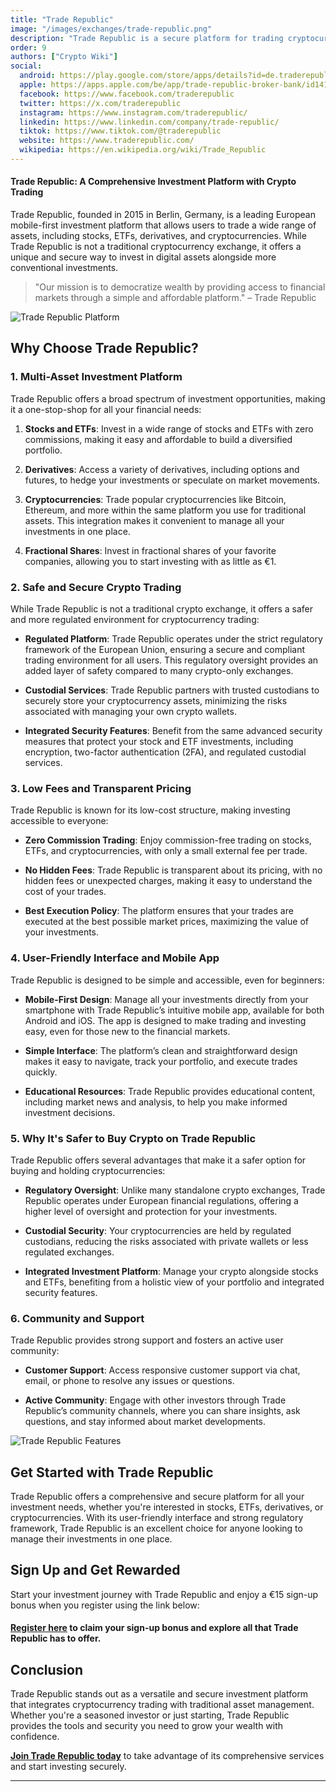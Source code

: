 ```yaml
---
title: "Trade Republic"
image: "/images/exchanges/trade-republic.png"
description: "Trade Republic is a secure platform for trading cryptocurrencies, stocks and ETFs."
order: 9
authors: ["Crypto Wiki"]
social:
  android: https://play.google.com/store/apps/details?id=de.traderepublic.app
  apple: https://apps.apple.com/be/app/trade-republic-broker-bank/id1410703839
  facebook: https://www.facebook.com/traderepublic
  twitter: https://x.com/traderepublic
  instagram: https://www.instagram.com/traderepublic/
  linkedin: https://www.linkedin.com/company/trade-republic/
  tiktok: https://www.tiktok.com/@traderepublic
  website: https://www.traderepublic.com/
  wikipedia: https://en.wikipedia.org/wiki/Trade_Republic
---
```


#### Trade Republic: A Comprehensive Investment Platform with Crypto Trading

Trade Republic, founded in 2015 in Berlin, Germany, is a leading European mobile-first investment platform that allows users to trade a wide range of assets, including stocks, ETFs, derivatives, and cryptocurrencies. While Trade Republic is not a traditional cryptocurrency exchange, it offers a unique and secure way to invest in digital assets alongside more conventional investments.

> "Our mission is to democratize wealth by providing access to financial markets through a simple and affordable platform." – Trade Republic

![Trade Republic Platform](/images/exchanges/trade-republic.png)

## Why Choose Trade Republic?

### 1. Multi-Asset Investment Platform

Trade Republic offers a broad spectrum of investment opportunities, making it a one-stop-shop for all your financial needs:

1. **Stocks and ETFs**: Invest in a wide range of stocks and ETFs with zero commissions, making it easy and affordable to build a diversified portfolio.

2. **Derivatives**: Access a variety of derivatives, including options and futures, to hedge your investments or speculate on market movements.

3. **Cryptocurrencies**: Trade popular cryptocurrencies like Bitcoin, Ethereum, and more within the same platform you use for traditional assets. This integration makes it convenient to manage all your investments in one place.

4. **Fractional Shares**: Invest in fractional shares of your favorite companies, allowing you to start investing with as little as €1.

### 2. Safe and Secure Crypto Trading

While Trade Republic is not a traditional crypto exchange, it offers a safer and more regulated environment for cryptocurrency trading:

- **Regulated Platform**: Trade Republic operates under the strict regulatory framework of the European Union, ensuring a secure and compliant trading environment for all users. This regulatory oversight provides an added layer of safety compared to many crypto-only exchanges.

- **Custodial Services**: Trade Republic partners with trusted custodians to securely store your cryptocurrency assets, minimizing the risks associated with managing your own crypto wallets.

- **Integrated Security Features**: Benefit from the same advanced security measures that protect your stock and ETF investments, including encryption, two-factor authentication (2FA), and regulated custodial services.

### 3. Low Fees and Transparent Pricing

Trade Republic is known for its low-cost structure, making investing accessible to everyone:

- **Zero Commission Trading**: Enjoy commission-free trading on stocks, ETFs, and cryptocurrencies, with only a small external fee per trade.

- **No Hidden Fees**: Trade Republic is transparent about its pricing, with no hidden fees or unexpected charges, making it easy to understand the cost of your trades.

- **Best Execution Policy**: The platform ensures that your trades are executed at the best possible market prices, maximizing the value of your investments.

### 4. User-Friendly Interface and Mobile App

Trade Republic is designed to be simple and accessible, even for beginners:

- **Mobile-First Design**: Manage all your investments directly from your smartphone with Trade Republic’s intuitive mobile app, available for both Android and iOS. The app is designed to make trading and investing easy, even for those new to the financial markets.

- **Simple Interface**: The platform’s clean and straightforward design makes it easy to navigate, track your portfolio, and execute trades quickly.

- **Educational Resources**: Trade Republic provides educational content, including market news and analysis, to help you make informed investment decisions.

### 5. Why It's Safer to Buy Crypto on Trade Republic

Trade Republic offers several advantages that make it a safer option for buying and holding cryptocurrencies:

- **Regulatory Oversight**: Unlike many standalone crypto exchanges, Trade Republic operates under European financial regulations, offering a higher level of oversight and protection for your investments.

- **Custodial Security**: Your cryptocurrencies are held by regulated custodians, reducing the risks associated with private wallets or less regulated exchanges.

- **Integrated Investment Platform**: Manage your crypto alongside stocks and ETFs, benefiting from a holistic view of your portfolio and integrated security features.

### 6. Community and Support

Trade Republic provides strong support and fosters an active user community:

- **Customer Support**: Access responsive customer support via chat, email, or phone to resolve any issues or questions.

- **Active Community**: Engage with other investors through Trade Republic’s community channels, where you can share insights, ask questions, and stay informed about market developments.

![Trade Republic Features](/images/posts/trade-republic-app.jpg)

## Get Started with Trade Republic

Trade Republic offers a comprehensive and secure platform for all your investment needs, whether you're interested in stocks, ETFs, derivatives, or cryptocurrencies. With its user-friendly interface and strong regulatory framework, Trade Republic is an excellent choice for anyone looking to manage their investments in one place.

## Sign Up and Get Rewarded

Start your investment journey with Trade Republic and enjoy a €15 sign-up bonus when you register using the link below:

#### **[Register here](https://refnocode.trade.re/sn8446n5) to claim your sign-up bonus and explore all that Trade Republic has to offer.**

## Conclusion

Trade Republic stands out as a versatile and secure investment platform that integrates cryptocurrency trading with traditional asset management. Whether you're a seasoned investor or just starting, Trade Republic provides the tools and security you need to grow your wealth with confidence.

**[Join Trade Republic today](https://refnocode.trade.re/sn8446n5)** to take advantage of its comprehensive services and start investing securely.

---
